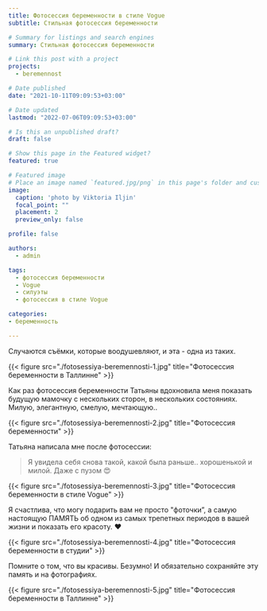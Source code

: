 ```yaml
---
title: Фотосессия беременности в стиле Vogue
subtitle: Стильная фотосессия беременности

# Summary for listings and search engines
summary: Стильная фотосессия беременности

# Link this post with a project
projects: 
  - beremennost

# Date published
date: "2021-10-11T09:09:53+03:00"

# Date updated
lastmod: "2022-07-06T09:09:53+03:00"

# Is this an unpublished draft?
draft: false

# Show this page in the Featured widget?
featured: true

# Featured image
# Place an image named `featured.jpg/png` in this page's folder and customize its options here.
image:
  caption: 'photo by Viktoria Iljin'
  focal_point: ""
  placement: 2
  preview_only: false

profile: false

authors:
  - admin

tags:
  - фотосессия беременности
  - Vogue
  - силуэты
  - фотосессия в стиле Vogue

categories:
- беременность

---
```

Случаются съёмки, которые воодушевляют, и эта - одна из таких.

{{< figure src="./fotosessiya-beremennosti-1.jpg" title="Фотосессия беременности в Таллинне" >}}

Как раз фотосессия беременности Татьяны вдохновила меня показать будущую мамочку с нескольких сторон, в нескольких состояниях. Милую, элегантную, смелую, мечтающую..

{{< figure src="./fotosessiya-beremennosti-2.jpg" title="Фотосессия беременности" >}}

Татьяна написала мне после фотосессии:

> Я увидела себя снова такой, какой была раньше.. хорошенькой и милой. Даже с пузом 😍

{{< figure src="./fotosessiya-beremennosti-3.jpg" title="Фотосессия беременности в стиле Vogue" >}}

Я счастлива, что могу подарить вам не просто "фоточки”, а самую настоящую ПАМЯТЬ об одном из самых трепетных периодов в вашей жизни и показать его красоту. ♥️

{{< figure src="./fotosessiya-beremennosti-4.jpg" title="Фотосессия беременности в студии" >}}

Помните о том, что вы красивы. Безумно! И обязательно сохраняйте эту память и на фотографиях. 

{{< figure src="./fotosessiya-beremennosti-5.jpg" title="Фотосессия беременности в Таллинне" >}}